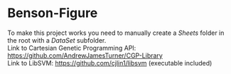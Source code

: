 # Benson-Figure
To make this project works you need to manually create a *Sheets* folder in the root with a *DataSet* subfolder.  
Link to Cartesian Genetic Programming API: https://github.com/AndrewJamesTurner/CGP-Library  
Link to LibSVM: https://github.com/cjlin1/libsvm (executable included)

